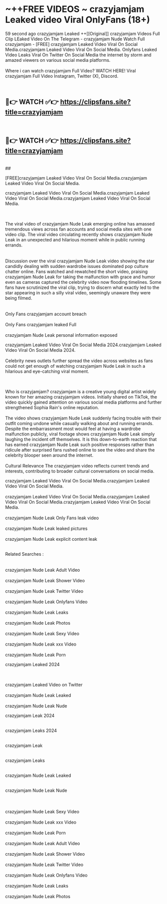 # ~++FREE VIDEOS ~ crazyjamjam Leaked video Viral OnlyFans (18+)<br>


59 second ago crazyjamjam Leaked ++[[Original]] crazyjamjam Videos Full Clip LEaked Video On The Telegram  - crazyjamjam Nude  Watch Full crazyjamjam - [FREE] crazyjamjam Leaked Video Viral On Social Media.crazyjamjam Leaked Video Viral On Social Media.   Onlyfans Leaked Video Leaks Viral On Twitter On Social Media the internet by storm and amazed viewers on various social media platforms. <br><br>
Where i can watch crazyjamjam Full Video? WATCH HERE! Viral crazyjamjam Full Video Instagram, Twitter (X), Discord. <br>


 <br>

##  🔴👉 WATCH ✅👉  <a href="https://clipsfans.site?title=crazyjamjam&ref=git">https://clipsfans.site?title=crazyjamjam</a> <br>
  <br>

##  🔴👉 WATCH ✅👉  <a href="https://clipsfans.site?title=crazyjamjam&ref=git">https://clipsfans.site?title=crazyjamjam</a> <br>
  <br>
  ##



[FREE]crazyjamjam Leaked Video Viral On Social Media.crazyjamjam Leaked Video Viral On Social Media. <br>

crazyjamjam Leaked Video Viral On Social Media.crazyjamjam Leaked Video Viral On Social Media.crazyjamjam Leaked Video Viral On Social Media. <br>


  <br>

  <br>
The viral video of crazyjamjam Nude Leak emerging online has amassed tremendous views across fan accounts and social media sites with one video clip. The viral video circulating recently shows crazyjamjam Nude Leak in an unexpected and hilarious moment while in public running errands.<br>
<br>


<br>
Discussion over the viral crazyjamjam Nude Leak video showing the star candidly dealing with sudden wardrobe issues dominated pop culture chatter online. Fans watched and rewatched the short video, praising crazyjamjam Nude Leak for taking the malfunction with grace and humor even as cameras captured the celebrity video now flooding timelines. Some fans have scrutinized the viral clip, trying to discern what exactly led to the star appearing in such a silly viral video, seemingly unaware they were being filmed.<br>
<br>
<br> 
Only Fans crazyjamjam account breach<br>
<br>
Only Fans crazyjamjam leaked Full <br>
<br>
crazyjamjam Nude Leak personal information exposed<br>

crazyjamjam Leaked Video Viral On Social Media 2024.crazyjamjam Leaked Video Viral On Social Media 2024. <br>
<br>
Celebrity news outlets further spread the video across websites as fans could not get enough of watching crazyjamjam Nude Leak in such a hilarious and eye-catching viral moment.<br>
<br>

<br>
Who is crazyjamjam? crazyjamjam is a creative young digital artist widely known for her amazing crazyjamjam videos. Initially shared on TikTok, the video quickly gained attention on various social media platforms and further strengthened Sophia Rain's online reputation.<br>
<br>
The video shows crazyjamjam Nude Leak suddenly facing trouble with their outfit coming undone while casually walking about and running errands. Despite the embarrassment most would feel at having a wardrobe malfunction publicly, viral footage shows crazyjamjam Nude Leak simply laughing the incident off themselves. It is this down-to-earth reaction that has earned crazyjamjam Nude Leak such positive responses rather than ridicule after surprised fans rushed online to see the video and share the celebrity blooper seen around the internet.<br>
<br>
Cultural Relevance The crazyjamjam video reflects current trends and interests, contributing to broader cultural conversations on social media.<br>

crazyjamjam Leaked Video Viral On Social Media.crazyjamjam Leaked Video Viral On Social Media.<br>
<br>
crazyjamjam Leaked Video Viral On Social Media.crazyjamjam Leaked Video Viral On Social Media.crazyjamjam Leaked Video Viral On Social Media.<br>
<br>
crazyjamjam Nude Leak Only Fans leak video<br>
<br>
crazyjamjam Nude Leak leaked pictures<br>
<br>
crazyjamjam Nude Leak explicit content leak<br>


<br>
Related Searches :<br>
<br>

<br>
crazyjamjam Nude Leak Adult Video<br>
<br>
crazyjamjam Nude Leak Shower Video<br>
<br>
crazyjamjam Nude Leak Twitter Video<br>
<br>
crazyjamjam Nude Leak Onlyfans Video<br>
<br>
crazyjamjam Nude Leak Leaks<br>
<br>
crazyjamjam Nude Leak Photos<br>

<br>
crazyjamjam Nude Leak Sexy Video<br>
<br>
crazyjamjam Nude Leak xxx Video<br>
<br>
crazyjamjam Nude Leak Porn<br>

crazyjamjam  Leaked 2024 <br> <br>
<br>

crazyjamjam Leaked Video on Twitter <br>
<br>
crazyjamjam Nude Leak Leaked<br>
<br>
crazyjamjam Nude Leak Nude<br>


crazyjamjam  Leak 2024 <br> <br>



crazyjamjam  Leaks 2024 <br> <br>



 
crazyjamjam  Leak<br> <br>



crazyjamjam  Leaks<br> <br>


crazyjamjam Nude Leak Leaked<br> <br>

crazyjamjam Nude Leak Nude<br> <br>
<br> <br>
crazyjamjam Nude Leak Sexy Video
<br> <br>
crazyjamjam Nude Leak xxx Video
<br> <br>
crazyjamjam Nude Leak Porn
<br> <br>
crazyjamjam Nude Leak Adult Video
<br> <br>
crazyjamjam Nude Leak Shower Video
<br> <br>
crazyjamjam Nude Leak Twitter Video
<br> <br>
crazyjamjam Nude Leak Onlyfans Video
<br> <br>
crazyjamjam Nude Leak Leaks
<br> <br>
crazyjamjam Nude Leak Photos






</p>




 



</p>










